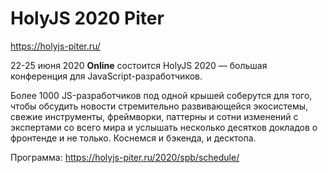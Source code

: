 # HolyJS 2020 Piter

https://holyjs-piter.ru/

22-25 июня 2020 **Online** состоится HolyJS 2020 — большая конференция для JavaScript-разработчиков.


Более 1000 JS-разработчиков под одной крышей соберутся для того, чтобы обсудить новости стремительно развивающейся экосистемы, свежие инструменты, фреймворки, паттерны и сотни изменений с экспертами со всего мира и услышать несколько десятков докладов о фронтенде и не только. Коснемся и бэкенда, и десктопа.


Программа: https://holyjs-piter.ru/2020/spb/schedule/
